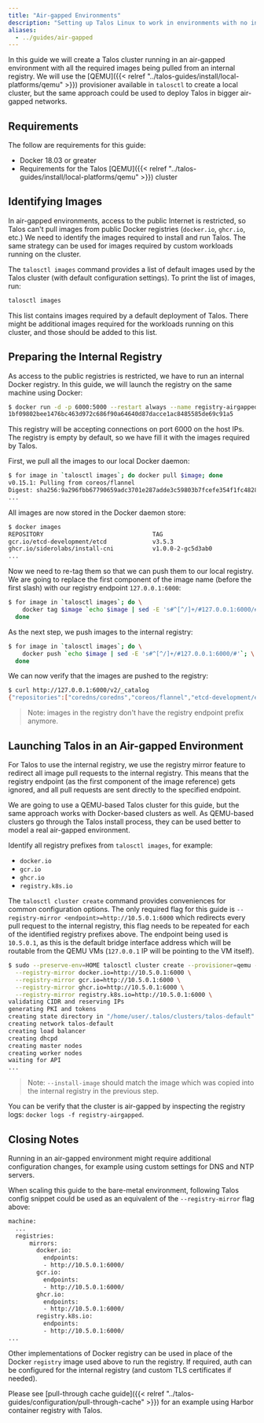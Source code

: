 ```yaml
---
title: "Air-gapped Environments"
description: "Setting up Talos Linux to work in environments with no internet access."
aliases:
  - ../guides/air-gapped
---
```


In this guide we will create a Talos cluster running in an air-gapped environment with all the required images being pulled from an internal registry.
We will use the [QEMU]({{< relref "../talos-guides/install/local-platforms/qemu" >}}) provisioner available in `talosctl` to create a local cluster, but the same approach could be used to deploy Talos in bigger air-gapped networks.

## Requirements

The follow are requirements for this guide:

- Docker 18.03 or greater
- Requirements for the Talos [QEMU]({{< relref "../talos-guides/install/local-platforms/qemu" >}}) cluster

## Identifying Images

In air-gapped environments, access to the public Internet is restricted, so Talos can't pull images from public Docker registries (`docker.io`, `ghcr.io`, etc.)
We need to identify the images required to install and run Talos.
The same strategy can be used for images required by custom workloads running on the cluster.

The `talosctl images` command provides a list of default images used by the Talos cluster (with default configuration
settings).
To print the list of images, run:

```bash
talosctl images
```

This list contains images required by a default deployment of Talos.
There might be additional images required for the workloads running on this cluster, and those should be added to this list.

## Preparing the Internal Registry

As access to the public registries is restricted, we have to run an internal Docker registry.
In this guide, we will launch the registry on the same machine using Docker:

```bash
$ docker run -d -p 6000:5000 --restart always --name registry-airgapped registry:2
1bf09802bee1476bc463d972c686f90a64640d87dacce1ac8485585de69c91a5
```

This registry will be accepting connections on port 6000 on the host IPs.
The registry is empty by default, so we have fill it with the images required by Talos.

First, we pull all the images to our local Docker daemon:

```bash
$ for image in `talosctl images`; do docker pull $image; done
v0.15.1: Pulling from coreos/flannel
Digest: sha256:9a296fbb67790659adc3701e287adde3c59803b7fcefe354f1fc482840cdb3d9
...
```

All images are now stored in the Docker daemon store:

```bash
$ docker images
REPOSITORY                               TAG                                        IMAGE ID       CREATED         SIZE
gcr.io/etcd-development/etcd             v3.5.3                                     604d4f022632   6 days ago      181MB
ghcr.io/siderolabs/install-cni           v1.0.0-2-gc5d3ab0                          4729e54f794d   6 days ago      76MB
...
```

Now we need to re-tag them so that we can push them to our local registry.
We are going to replace the first component of the image name (before the first slash) with our registry endpoint `127.0.0.1:6000`:

```bash
$ for image in `talosctl images`; do \
    docker tag $image `echo $image | sed -E 's#^[^/]+/#127.0.0.1:6000/#'`; \
  done
```

As the next step, we push images to the internal registry:

```bash
$ for image in `talosctl images`; do \
    docker push `echo $image | sed -E 's#^[^/]+/#127.0.0.1:6000/#'`; \
  done
```

We can now verify that the images are pushed to the registry:

```bash
$ curl http://127.0.0.1:6000/v2/_catalog
{"repositories":["coredns/coredns","coreos/flannel","etcd-development/etcd","kube-apiserver","kube-controller-manager","kube-proxy","kube-scheduler","pause","siderolabs/install-cni","siderolabs/installer","siderolabs/kubelet"]}
```

> Note: images in the registry don't have the registry endpoint prefix anymore.

## Launching Talos in an Air-gapped Environment

For Talos to use the internal registry, we use the registry mirror feature to redirect all image pull requests to the internal registry.
This means that the registry endpoint (as the first component of the image reference) gets ignored, and all pull requests are sent directly to the specified endpoint.

We are going to use a QEMU-based Talos cluster for this guide, but the same approach works with Docker-based clusters as well.
As QEMU-based clusters go through the Talos install process, they can be used better to model a real air-gapped environment.

Identify all registry prefixes from `talosctl images`, for example:

- `docker.io`
- `gcr.io`
- `ghcr.io`
- `registry.k8s.io`

The `talosctl cluster create` command provides conveniences for common configuration options.
The only required flag for this guide is `--registry-mirror <endpoint>=http://10.5.0.1:6000` which redirects every pull request to the internal registry, this flag
needs to be repeated for each of the identified registry prefixes above.
The endpoint being used is `10.5.0.1`, as this is the default bridge interface address which will be routable from the QEMU VMs (`127.0.0.1` IP will be pointing to the VM itself).

```bash
$ sudo --preserve-env=HOME talosctl cluster create --provisioner=qemu --install-image=ghcr.io/siderolabs/installer:{{< release >}} \
  --registry-mirror docker.io=http://10.5.0.1:6000 \
  --registry-mirror gcr.io=http://10.5.0.1:6000 \
  --registry-mirror ghcr.io=http://10.5.0.1:6000 \
  --registry-mirror registry.k8s.io=http://10.5.0.1:6000 \
validating CIDR and reserving IPs
generating PKI and tokens
creating state directory in "/home/user/.talos/clusters/talos-default"
creating network talos-default
creating load balancer
creating dhcpd
creating master nodes
creating worker nodes
waiting for API
...
```

> Note: `--install-image` should match the image which was copied into the internal registry in the previous step.

You can be verify that the cluster is air-gapped by inspecting the registry logs: `docker logs -f registry-airgapped`.

## Closing Notes

Running in an air-gapped environment might require additional configuration changes, for example using custom settings for DNS and NTP servers.

When scaling this guide to the bare-metal environment, following Talos config snippet could be used as an equivalent of the `--registry-mirror` flag above:

```bash
machine:
  ...
  registries:
      mirrors:
        docker.io:
          endpoints:
          - http://10.5.0.1:6000/
        gcr.io:
          endpoints:
          - http://10.5.0.1:6000/
        ghcr.io:
          endpoints:
          - http://10.5.0.1:6000/
        registry.k8s.io:
          endpoints:
          - http://10.5.0.1:6000/
...
```

Other implementations of Docker registry can be used in place of the Docker `registry` image used above to run the registry.
If required, auth can be configured for the internal registry (and custom TLS certificates if needed).

Please see [pull-through cache guide]({{< relref "../talos-guides/configuration/pull-through-cache" >}}) for an example using Harbor container registry with Talos.
